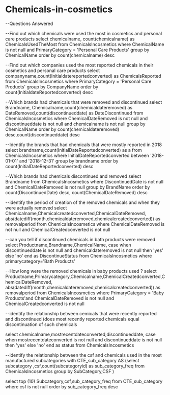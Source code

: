 # Chemicals-in-cosmetics
--Questions Answered

--Find out which chemicals were used the most in cosmetics and personal care products
select chemicalname, count(chemicalname) as ChemicalsUsedTheMost
from ChemicalsIncosmetics
where ChemicalName is not null and PrimaryCategory = 'Personal Care Products'
group by ChemicalName
order  by count(chemicalname) desc

--Find out which companies used the most reported chemicals in their cosmetics and personal care products 
select companyname,count(Initialdatereportedconverted) as ChemicalsReported
from ChemicalsIncosmetics
where PrimaryCategory = 'Personal Care Products'
group by CompanyName
order by count(InitialdateReportedconverted) desc


--Which brands had chemicals that were removed and discontinued
select Brandname, Chemicalname,count(chemicaldateremoved) as DateRemoved,count(discontinueddate) as DateDiscontinued
from ChemicalsIncosmetics
where ChemicalDateRemoved is not null and discontinueddate is not null and chemicalname is not null 
group by ChemicalName
order by count(chemicaldateremoved) desc,count(discontinueddate) desc


--Identify the brands that had chemicals that were mostly reported in 2018
select brandname,count(InitialDateReportedconverted) as a
from ChemicalsIncosmetics
where InitialDateReportedconverted between '2018-01-01' and '2018-12-31'
group  by brandname
order by count(InitialDateReportedconverted) desc

--Which brands had chemicals discontinued and removed
select Brandname
from ChemicalsIncosmetics
where DiscontinuedDate is not null and ChemicalDateRemoved is not null
group by BrandName
order by count(DiscontinuedDate) desc, count(ChemicalDateRemoved) desc


--identify the period of creation of the removed chemicals and when they were actually removed
select Chemicalname,Chemicalcreatedconverted,ChemicalDateRemoved,
abs(datediff(month,chemicaldateremoved,chemicalcreatedconverted)) as removalperiod
from ChemicalsIncosmetics
where ChemicalDateRemoved is not null and ChemicalCreatedconverted is not null

--can you tell if discontinued chemicals in bath products were removed 
select Productname,Brandname,ChemicalName,
case 
    when discontinueddate is not null and chemicaldateremoved is not null 
	then 'yes'
	else 'no'
	end as DiscontinueStatus
	from ChemicalsIncosmetics
	where primarycategory='Bath Products'

--How long were the removed chemicals in baby products used ?
select Productname,Primarycategory,Chemicalname,ChemicalCreatedconverted,ChemicalDateRemoved,
abs(datediff(month,chemicaldateremoved,chemicalcreatedconverted)) as removalperiod
from ChemicalsIncosmetics
where PrimaryCategory = 'Baby Products'and
ChemicalDateRemoved is not null and
ChemicalCreatedconverted is not null

--identify the relationship between cemicals that were recently reported and discontinued (does most recently reported chemicals equal discontinuation of such chemicals 

select chemicalname,mostrecentdateconverted,discontinueddate,
case 
    when mostrecentdateconverted is not null and discontinueddate is not null
	then 'yes'
	else 'no'
	end as status
	from ChemicalsIncosmetics


--identify the relationship between the csf and chemicals used in the most manufactured subcategories
with CTE_sub_category
AS
 (select subcategory ,csf,count(subcategoryid) as sub_category_freq
from ChemicalsIncosmetics
group by SubCategory,CSF
)

select top (10) Subcategory,csf,sub_category_freq
from CTE_sub_category
where csf is not null
order by sub_category_freq desc
